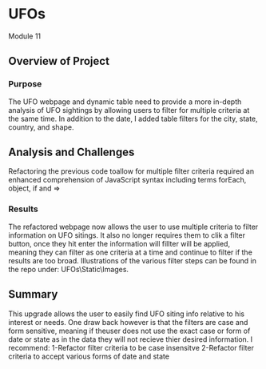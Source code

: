 # UFOs
Module 11

## Overview of Project

### Purpose
The UFO webpage and dynamic table need to provide a more in-depth analysis of UFO sightings by allowing users to filter for multiple criteria at the same time. In addition to the date, I added table filters for the city, state, country, and shape.

## Analysis and Challenges

Refactoring the previous code toallow for multiple filter criteria required an enhanced comprehension of JavaScript syntax including terms forEach, object, if and =>


### Results

The refactored webpage now allows the user to use multiple criteria to filter information on UFO sitings.  It also no longer requires them to clik a filter button, once they hit enter the information will fillter will be applied, meaning they can filter as one criteria at a time and continue to filter if the results are too broad. Illustrations of the various filter steps can be found in the repo under: UFOs\Static\Images.


## Summary
This upgrade allows the user to easily find UFO siting info relative to his interest or needs. One draw back however is that the filters are case and form sensitive, meaning if theuser does not use the exact case or form of date or state as in the data they will not recieve thier desired information.  I recommend:
  1-Refactor filter criteria to be case insensitve 
  2-Refactor filter criteria to accept various forms of date and state
